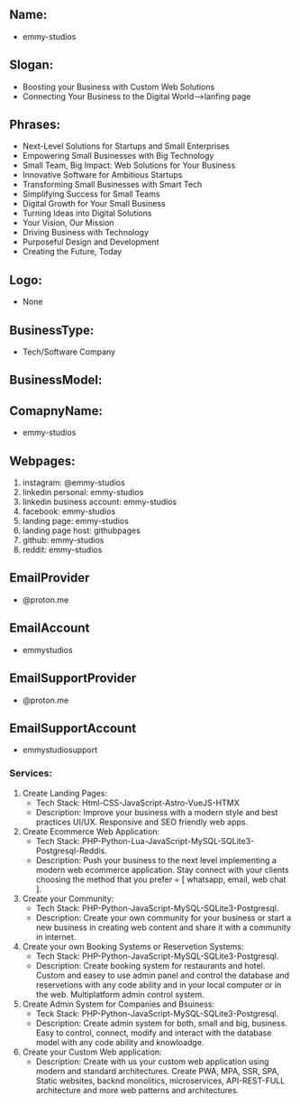 ## Name: 
* emmy-studios
## Slogan: 
* Boosting your Business with Custom Web Solutions
* Connecting Your Business to the Digital World-->lanfing page
## Phrases:
* Next-Level Solutions for Startups and Small Enterprises
* Empowering Small Businesses with Big Technology
* Small Team, Big Impact: Web Solutions for Your Business
* Innovative Software for Ambitious Startups
* Transforming Small Businesses with Smart Tech
* Simplifying Success for Small Teams
* Digital Growth for Your Small Business
* Turning Ideas into Digital Solutions
* Your Vision, Our Mission
* Driving Business with Technology
* Purposeful Design and Development
* Creating the Future, Today
## Logo:
* None
## BusinessType:
* Tech/Software Company
## BusinessModel:
## ComapnyName: 
* emmy-studios
## Webpages:
  1. instagram: @emmy-studios
  2. linkedin personal: emmy-studios
  3. linkedin business account: emmy-studios
  4. facebook: emmy-studios
  5. landing page: emmy-studios
  6. landing page host: githubpages
  7. github: emmy-studios
  8. reddit: emmy-studios
## EmailProvider
* @proton.me
## EmailAccount
* emmystudios
## EmailSupportProvider
* @proton.me
## EmailSupportAccount
* emmystudiosupport
  
### Services:
1. Create Landing Pages:
    + Tech Stack: Html-CSS-JavaScript-Astro-VueJS-HTMX
    + Description: Improve your business with a modern style and best practices UI/UX. Responsive and SEO friendly web apps.
2. Create Ecommerce Web Application:
    + Tech Stack: PHP-Python-Lua-JavaScript-MySQL-SQLite3-Postgresql-Reddis.
    + Description: Push your business to the next level implementing a modern web ecommerce application. Stay connect with your clients choosing the method that you prefer = [ whatsapp, email, web chat ].
3. Create your Community:
   + Tech Stack: PHP-Python-JavaScript-MySQL-SQLite3-Postgresql.
   + Description: Create your own community for your business or start a new business in creating web content and share it with a community in internet.
4. Create your own Booking Systems or Reservetion Systems:
   + Tech Stack: PHP-Python-JavaScript-MySQL-SQLite3-Postgresql.
   + Description: Create booking system for restaurants and hotel. Custom and easey to use admin panel and control the database and reservetions with any code ability and in your local computer or in the web. Multiplatform admin control system.
5. Create Admin System for Companies and Bsuiness:
   + Teck Stack: PHP-Python-JavaScript-MySQL-SQLite3-Postgresql.
   + Description: Create admin system for both, small and big, business. Easy to control, connect, modify and interact with the database model with any code ability and knowloadge.
6. Create your Custom Web application:
    + Description: Create with us your custom web application using modern and standard architectures. Create PWA, MPA, SSR, SPA, Static websites, backnd monolitics, microservices, API-REST-FULL architecture and more web patterns and architectures.